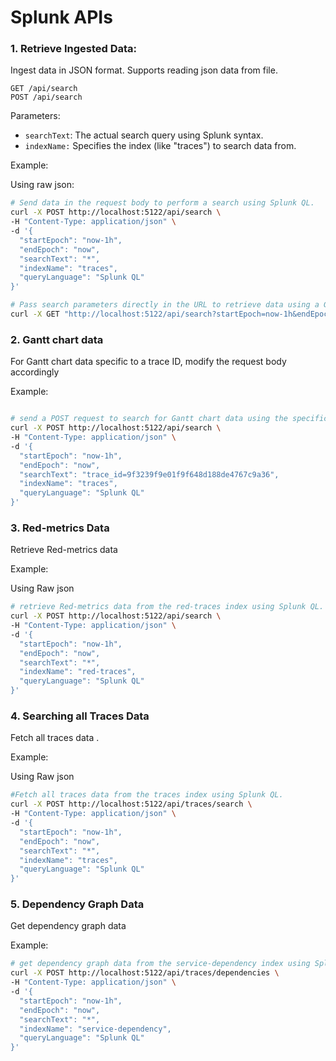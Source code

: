 # Splunk APIs

### 1. Retrieve Ingested Data:
Ingest data in JSON format. Supports reading json data from file.

```
GET /api/search
POST /api/search
```

Parameters:
- `searchText`: The actual search query using Splunk syntax.
- `indexName:` Specifies the index (like "traces") to search data from.

Example:

Using raw json:
```bash
# Send data in the request body to perform a search using Splunk QL.
curl -X POST http://localhost:5122/api/search \
-H "Content-Type: application/json" \
-d '{
  "startEpoch": "now-1h",
  "endEpoch": "now",
  "searchText": "*",
  "indexName": "traces",
  "queryLanguage": "Splunk QL"
}'

# Pass search parameters directly in the URL to retrieve data using a GET request.
curl -X GET "http://localhost:5122/api/search?startEpoch=now-1h&endEpoch=now&searchText=*&indexName=traces&queryLanguage=Splunk%20QL"
```

### 2. Gantt chart data
For Gantt chart data specific to a trace ID, modify the request body accordingly

Example:
```bash

# send a POST request to search for Gantt chart data using the specific trace ID.
curl -X POST http://localhost:5122/api/search \
-H "Content-Type: application/json" \
-d '{
  "startEpoch": "now-1h",
  "endEpoch": "now",
  "searchText": "trace_id=9f3239f9e01f9f648d188de4767c9a36",
  "indexName": "traces",
  "queryLanguage": "Splunk QL"
}'
```


### 3. Red-metrics Data
Retrieve Red-metrics data


Example:

Using Raw json
```bash
# retrieve Red-metrics data from the red-traces index using Splunk QL.
curl -X POST http://localhost:5122/api/search \
-H "Content-Type: application/json" \
-d '{
  "startEpoch": "now-1h",
  "endEpoch": "now",
  "searchText": "*",
  "indexName": "red-traces",
  "queryLanguage": "Splunk QL"
}'

```

### 4. Searching all Traces Data
Fetch all traces data .

Example:

Using Raw json
```bash
#Fetch all traces data from the traces index using Splunk QL.
curl -X POST http://localhost:5122/api/traces/search \
-H "Content-Type: application/json" \
-d '{
  "startEpoch": "now-1h",
  "endEpoch": "now",
  "searchText": "*",
  "indexName": "traces",
  "queryLanguage": "Splunk QL"
}'

```

### 5. Dependency Graph Data
Get dependency graph data

Example:
```bash
# get dependency graph data from the service-dependency index using Splunk QL.
curl -X POST http://localhost:5122/api/traces/dependencies \
-H "Content-Type: application/json" \
-d '{
  "startEpoch": "now-1h",
  "endEpoch": "now",
  "searchText": "*",
  "indexName": "service-dependency",
  "queryLanguage": "Splunk QL"
}'
```
